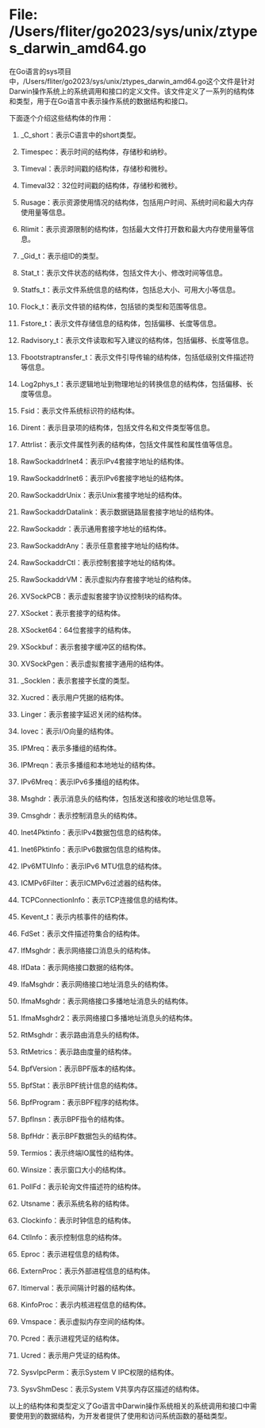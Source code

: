 # File: /Users/fliter/go2023/sys/unix/ztypes_darwin_amd64.go

在Go语言的sys项目中，/Users/fliter/go2023/sys/unix/ztypes_darwin_amd64.go这个文件是针对Darwin操作系统上的系统调用和接口的定义文件。该文件定义了一系列的结构体和类型，用于在Go语言中表示操作系统的数据结构和接口。

下面逐个介绍这些结构体的作用：

1. _C_short：表示C语言中的short类型。

2. Timespec：表示时间的结构体，存储秒和纳秒。

3. Timeval：表示时间戳的结构体，存储秒和微秒。

4. Timeval32：32位时间戳的结构体，存储秒和微秒。

5. Rusage：表示资源使用情况的结构体，包括用户时间、系统时间和最大内存使用量等信息。

6. Rlimit：表示资源限制的结构体，包括最大文件打开数和最大内存使用量等信息。

7. _Gid_t：表示组ID的类型。

8. Stat_t：表示文件状态的结构体，包括文件大小、修改时间等信息。

9. Statfs_t：表示文件系统信息的结构体，包括总大小、可用大小等信息。

10. Flock_t：表示文件锁的结构体，包括锁的类型和范围等信息。

11. Fstore_t：表示文件存储信息的结构体，包括偏移、长度等信息。

12. Radvisory_t：表示文件读取和写入建议的结构体，包括偏移、长度等信息。

13. Fbootstraptransfer_t：表示文件引导传输的结构体，包括低级别文件描述符等信息。

14. Log2phys_t：表示逻辑地址到物理地址的转换信息的结构体，包括偏移、长度等信息。

15. Fsid：表示文件系统标识符的结构体。

16. Dirent：表示目录项的结构体，包括文件名和文件类型等信息。

17. Attrlist：表示文件属性列表的结构体，包括文件属性和属性值等信息。

18. RawSockaddrInet4：表示IPv4套接字地址的结构体。

19. RawSockaddrInet6：表示IPv6套接字地址的结构体。

20. RawSockaddrUnix：表示Unix套接字地址的结构体。

21. RawSockaddrDatalink：表示数据链路层套接字地址的结构体。

22. RawSockaddr：表示通用套接字地址的结构体。

23. RawSockaddrAny：表示任意套接字地址的结构体。

24. RawSockaddrCtl：表示控制套接字地址的结构体。

25. RawSockaddrVM：表示虚拟内存套接字地址的结构体。

26. XVSockPCB：表示虚拟套接字协议控制块的结构体。

27. XSocket：表示套接字的结构体。

28. XSocket64：64位套接字的结构体。

29. XSockbuf：表示套接字缓冲区的结构体。

30. XVSockPgen：表示虚拟套接字通用的结构体。

31. _Socklen：表示套接字长度的类型。

32. Xucred：表示用户凭据的结构体。

33. Linger：表示套接字延迟关闭的结构体。

34. Iovec：表示I/O向量的结构体。

35. IPMreq：表示多播组的结构体。

36. IPMreqn：表示多播组和本地地址的结构体。

37. IPv6Mreq：表示IPv6多播组的结构体。

38. Msghdr：表示消息头的结构体，包括发送和接收的地址信息等。

39. Cmsghdr：表示控制消息头的结构体。

40. Inet4Pktinfo：表示IPv4数据包信息的结构体。

41. Inet6Pktinfo：表示IPv6数据包信息的结构体。

42. IPv6MTUInfo：表示IPv6 MTU信息的结构体。

43. ICMPv6Filter：表示ICMPv6过滤器的结构体。

44. TCPConnectionInfo：表示TCP连接信息的结构体。

45. Kevent_t：表示内核事件的结构体。

46. FdSet：表示文件描述符集合的结构体。

47. IfMsghdr：表示网络接口消息头的结构体。

48. IfData：表示网络接口数据的结构体。

49. IfaMsghdr：表示网络接口地址消息头的结构体。

50. IfmaMsghdr：表示网络接口多播地址消息头的结构体。

51. IfmaMsghdr2：表示网络接口多播地址消息头的结构体。

52. RtMsghdr：表示路由消息头的结构体。

53. RtMetrics：表示路由度量的结构体。

54. BpfVersion：表示BPF版本的结构体。

55. BpfStat：表示BPF统计信息的结构体。

56. BpfProgram：表示BPF程序的结构体。

57. BpfInsn：表示BPF指令的结构体。

58. BpfHdr：表示BPF数据包头的结构体。

59. Termios：表示终端IO属性的结构体。

60. Winsize：表示窗口大小的结构体。

61. PollFd：表示轮询文件描述符的结构体。

62. Utsname：表示系统名称的结构体。

63. Clockinfo：表示时钟信息的结构体。

64. CtlInfo：表示控制信息的结构体。

65. Eproc：表示进程信息的结构体。

66. ExternProc：表示外部进程信息的结构体。

67. Itimerval：表示间隔计时器的结构体。

68. KinfoProc：表示内核进程信息的结构体。

69. Vmspace：表示虚拟内存空间的结构体。

70. Pcred：表示进程凭证的结构体。

71. Ucred：表示用户凭证的结构体。

72. SysvIpcPerm：表示System V IPC权限的结构体。

73. SysvShmDesc：表示System V共享内存区描述的结构体。

以上的结构体和类型定义了Go语言中Darwin操作系统相关的系统调用和接口中需要使用到的数据结构，为开发者提供了使用和访问系统函数的基础类型。

